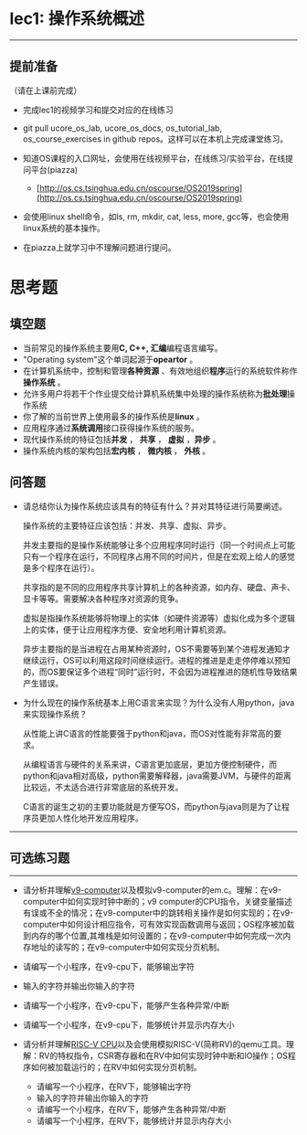 # lec1: 操作系统概述

---

## **提前准备**

（请在上课前完成）

* 完成lec1的视频学习和提交对应的在线练习
* git pull ucore\_os\_lab, ucore\_os\_docs, os\_tutorial\_lab, os\_course\_exercises in github repos。这样可以在本机上完成课堂练习。
* 知道OS课程的入口网址，会使用在线视频平台，在线练习/实验平台，在线提问平台\(piazza\)
  * [http://os.cs.tsinghua.edu.cn/oscourse/OS2019spring](http://os.cs.tsinghua.edu.cn/oscourse/OS2019spring)


* 会使用linux shell命令，如ls, rm, mkdir, cat, less, more, gcc等，也会使用linux系统的基本操作。
* 在piazza上就学习中不理解问题进行提问。



# 思考题

## 填空题

* 当前常见的操作系统主要用**C, C++, 汇编**编程语言编写。
* "Operating system"这个单词起源于**opeartor** 。
* 在计算机系统中，控制和管理**各种资源** 、有效地组织**程序**运行的系统软件称作**操作系统** 。
* 允许多用户将若干个作业提交给计算机系统集中处理的操作系统称为**批处理**操作系统
* 你了解的当前世界上使用最多的操作系统是**linux** 。
* 应用程序通过**系统调用**接口获得操作系统的服务。
* 现代操作系统的特征包括**并发** ， **共享** ， **虚拟** ，**异步** 。
* 操作系统内核的架构包括**宏内核** ， **微内核** ， **外核** 。


## 问答题

- 请总结你认为操作系统应该具有的特征有什么？并对其特征进行简要阐述。

  操作系统的主要特征应该包括：并发、共享、虚拟、异步。

  并发主要指的是操作系统能够让多个应用程序同时运行（同一个时间点上可能只有一个程序在运行，不同程序占用不同的时间片，但是在宏观上给人的感觉是多个程序在运行）。

  共享指的是不同的应用程序共享计算机上的各种资源，如内存、硬盘、声卡、显卡等等。需要解决各种程序对资源的竞争。

  虚拟是指操作系统能够将物理上的实体（如硬件资源等）虚拟化成为多个逻辑上的实体，便于让应用程序方便、安全地利用计算机资源。

  异步主要指的是当进程在占用某种资源时，OS不需要等到某个进程发通知才继续运行，OS可以利用这段时间继续运行。进程的推进是走走停停难以预知的，而OS要保证多个进程“同时”运行时，不会因为进程推进的随机性导致结果产生错误。



- 为什么现在的操作系统基本上用C语言来实现？为什么没有人用python，java来实现操作系统？

  从性能上讲C语言的性能要强于python和java，而OS对性能有非常高的要求。

  从编程语言与硬件的关系来讲，C语言更加底层，更加方便控制硬件，而python和java相对高级，python需要解释器，java需要JVM，与硬件的距离比较远，不太适合进行非常底层的系统开发。

  C语言的诞生之初的主要功能就是方便写OS，而python与java则是为了让程序员更加人性化地开发应用程序。

---

## 可选练习题

---

- 请分析并理解[v9\-computer](https://github.com/chyyuu/os_tutorial_lab/blob/master/v9_computer/docs/v9_computer.md)以及模拟v9\-computer的em.c。理解：在v9\-computer中如何实现时钟中断的；v9 computer的CPU指令，关键变量描述有误或不全的情况；在v9\-computer中的跳转相关操作是如何实现的；在v9\-computer中如何设计相应指令，可有效实现函数调用与返回；OS程序被加载到内存的哪个位置,其堆栈是如何设置的；在v9\-computer中如何完成一次内存地址的读写的；在v9\-computer中如何实现分页机制。


- 请编写一个小程序，在v9-cpu下，能够输出字符


- 输入的字符并输出你输入的字符


- 请编写一个小程序，在v9-cpu下，能够产生各种异常/中断


- 请编写一个小程序，在v9-cpu下，能够统计并显示内存大小



- 请分析并理解[RISC-V CPU](http://www.riscvbook.com/chinese/)以及会使用模拟RISC\-V(简称RV)的qemu工具。理解：RV的特权指令，CSR寄存器和在RV中如何实现时钟中断和IO操作；OS程序如何被加载运行的；在RV中如何实现分页机制。
  - 请编写一个小程序，在RV下，能够输出字符
  - 输入的字符并输出你输入的字符
  - 请编写一个小程序，在RV下，能够产生各种异常/中断
  - 请编写一个小程序，在RV下，能够统计并显示内存大小
